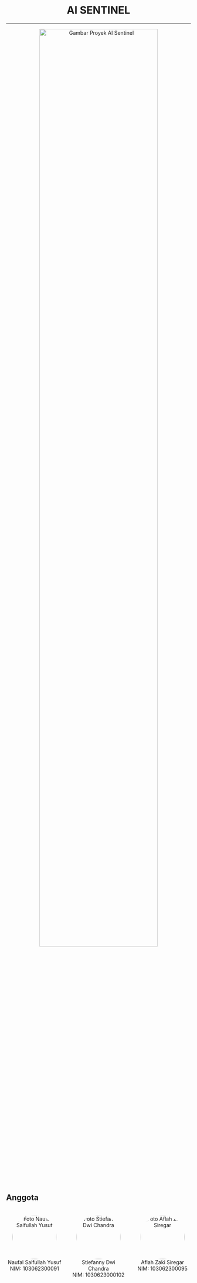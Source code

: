 <div align="center">
  <h1><b>AI SENTINEL</b></h1>
</div>

---

<div align="center">

  <img src="https://github.com/lasakawatch/AI_Sentinel/blob/main/Lain-Lain/Screenshot%202025-04-29%20235159.png" alt="Gambar Proyek AI Sentinel" style="max-width: 600px; width: 80%;"> 
  <br>
</div>

<br> 

## Anggota

<br>

<div style="display: flex; justify-content: space-around; flex-wrap: wrap; gap: 20px;">

  <div style="text-align: center; flex-basis: 150px;"> 
    <img src="https://github.com/lasakawatch/AI_Sentinel/blob/main/Lain-Lain/2831b90d-64ab-44fe-bee7-c51539736f01.jpg" alt="Foto Naufal Saifullah Yusuf" style="width: 120px; height: 120px; object-fit: cover; border-radius: 50%;"> 
    <br>
    Naufal Saifullah Yusuf
    <br>
    NIM: 103062300091
  </div>

  <div style="text-align: center; flex-basis: 150px;">
    <img src="https://github.com/lasakawatch/AI_Sentinel/blob/main/Lain-Lain/479673261_1979304385928257_1440534278203257013_n.jpg" alt="Foto Stiefanny Dwi Chandra" style="width: 120px; height: 120px; object-fit: cover; border-radius: 50%;">
    <br>
    Stiefanny Dwi Chandra
    <br>
    NIM: 1030623000102
  </div>

  <div style="text-align: center; flex-basis: 150px;">
    <img src="https://github.com/lasakawatch/AI_Sentinel/blob/main/Lain-Lain/file%20(3).jpg" alt="Foto Aflah Zaki Siregar" style="width: 120px; height: 120px; object-fit: cover; border-radius: 50%;">
    <br>
    Aflah Zaki Siregar
    <br>
    NIM: 103062300095
  </div>

</div> 

<br> 


